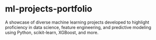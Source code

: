 # ml-projects-portfolio
A showcase of diverse machine learning projects developed to highlight proficiency in data science, feature engineering, and predictive modeling using Python, scikit-learn, XGBoost, and more.
